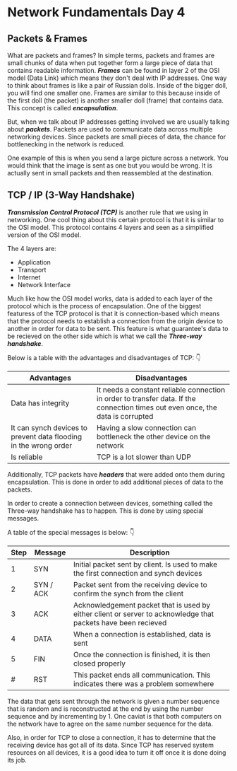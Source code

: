 # Network Fundamentals Day 4

## Packets & Frames

What are packets and frames? In simple terms, packets and frames are small chunks of data when put together form a large piece of data that contains readable information. ***Frames*** can be found in layer 2 of the OSI model (Data Link) which means they don't deal with IP addresses. One way to think about frames is like a pair of Russian dolls. Inside of the bigger doll, you will find one smaller one. Frames are similar to this because inside of the first doll (the packet) is another smaller doll (frame) that contains data. This concept is called ***encapsulation***. 

But, when we talk about IP addresses getting involved we are usually talking about ***packets***. Packets are used to communicate data across multiple networking devices. Since packets are small pieces of data, the chance for bottlenecking in the network is reduced. 

One example of this is when you send a large picture across a network. You would think that the image is sent as one but you would be wrong. It is actually sent in small packets and then reassembled at the destination. 

## TCP / IP (3-Way Handshake)

***Transmission Control Protocol (TCP)*** is another rule that we using in networking. One cool thing about this certain protocol is that it is similar to the OSI model. This protocol contains 4 layers and seen as a simplified version of the OSI model.

The 4 layers are: 

* Application
* Transport
* Internet
* Network Interface

Much like how the OSI model works, data is added to each layer of the protocol which is the process of encapsulation. One of the biggest featuress of the TCP protocol is that it is connection-based which means that the protocol needs to establish a connection from the origin device to another in order for data to be sent. This feature is what guarantee's data to be recieved on the other side which is what we call the ***Three-way handshake***.

Below is a table with the advantages and disadvantages of TCP: :point_down:


| Advantages | Disadvantages |
| ---------- | ------------- |
| Data has integrity | It needs a constant reliable connection in order to transfer data. If the connection times out even once, the data is corrupted |
| It can synch devices to prevent data flooding in the wrong order| Having a slow connection can bottleneck the other device on the network |
| Is reliable | TCP is a lot slower than UDP |

Additionally, TCP packets have ***headers*** that were added onto them during encapsulation. This is done in order to add additional pieces of data to the packets.

In order to create a connection between devices, something called the Three-way handshake has to happen. This is done by using special messages.

A table of the special messages is below: :point_down:

| Step | Message | Description |
| ---- | ------- | ----------- |
| 1    | SYN     | Initial packet sent by client. Is used to make the first connection and synch devices |
| 2    | SYN / ACK | Packet sent from the receiving device to confirm the synch from the client |
| 3    | ACK     | Acknowledgement packet that is used by either client or server to acknowledge that packets have been recieved |
| 4    | DATA    | When a connection is established, data is sent |
| 5    | FIN     | Once the connection is finished, it is then closed properly |
| #    | RST     | This packet ends all communication. This indicates there was a problem somewhere |

The data that gets sent through the network is given a number sequence that is random and is reconstructed at the end by using the number sequence and by incrementing by 1. One caviat is that both computers on the network have to agree on the same number sequence for the data. 

Also, in order for TCP to close a connection, it has to determine that the receiving device has got all of its data. Since TCP has reserved system resources on all devices, it is a good idea to turn it off once it is done doing its job. 